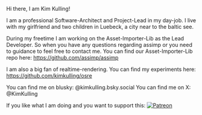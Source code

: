 Hi there, I am Kim Kulling!

I am a professional Software-Architect and Project-Lead in my day-job. I live with my girlfriend and two children in Luebeck, a city near to the baltic see.

During my freetime I am working on the Asset-Importer-Lib as the Lead Developer. So when you have any questions regarding assimp or you need to guidance to feel free to contact me. You can find our Asset-Importer-Lib repo here: https://github.com/assimp/assimp

I am also a big fan of realtime-rendering. You can find my experiments here: https://github.com/kimkulling/osre

You can find me on blusky: @kimkulling.bsky.social
You can find me on X: @KimKulling

If you like what I am doing and you want to support this: [![Patreon](https://cloud.githubusercontent.com/assets/8225057/5990484/70413560-a9ab-11e4-8942-1a63607c0b00.png)](http://www.patreon.com/assimp)
